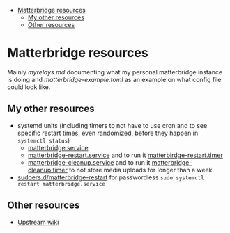 <!-- @format -->

<!-- START doctoc generated TOC please keep comment here to allow auto update -->
<!-- DON'T EDIT THIS SECTION, INSTEAD RE-RUN doctoc TO UPDATE -->

- [Matterbridge resources](#matterbridge-resources)
  - [My other resources](#my-other-resources)
  - [Other resources](#other-resources)

<!-- END doctoc generated TOC please keep comment here to allow auto update -->

# Matterbridge resources

Mainly _myrelays.md_ documenting what my personal matterbridge instance is
doing and _matterbridge-example.toml_ as an example on what config file could
look like.

## My other resources

- systemd units (including timers to not have to use cron and to see specific
  restart times, even randomized, before they happen in `systemctl status`)
  - [matterbridge.service](https://gitea.blesmrt.net/mikaela/shell-things/src/branch/master/etc/systemd/system/matterbridge.service)
  - [matterbridge-restart.service](https://gitea.blesmrt.net/mikaela/shell-things/src/branch/master/etc/systemd/system/matterbridge-restart.service)
    and to run it
    [matterbirdge-restart.timer](https://gitea.blesmrt.net/mikaela/shell-things/src/branch/master/etc/systemd/system/matterbridge-restart.timer)
  - [matterbridge-cleanup.service](https://gitea.blesmrt.net/mikaela/shell-things/src/branch/master/etc/systemd/system/matterbridge-cleanup.service)
    and to run it
    [matterbridge-cleanup.timer](https://gitea.blesmrt.net/mikaela/shell-things/src/branch/master/etc/systemd/system/matterbridge-cleanup.timer)
    to not store media uploads for longer than a week.
- [sudoers.d/matterbridge-restart](https://gitea.blesmrt.net/mikaela/shell-things/src/branch/master/etc/sudoers.d/restart-matterbridge)
  for passwordless `sudo systemctl restart matterbridge.service`

## Other resources

- [Upstream wiki](https://github.com/42wim/matterbridge/wiki/)
